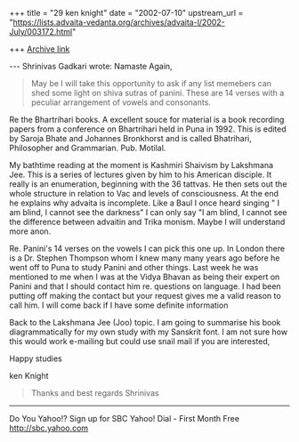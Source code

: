 +++
title = "29 ken knight"
date = "2002-07-10"
upstream_url = "https://lists.advaita-vedanta.org/archives/advaita-l/2002-July/003172.html"

+++
[Archive link](https://lists.advaita-vedanta.org/archives/advaita-l/2002-July/003172.html)

--- Shrinivas Gadkari <sgadkari2001 at YAHOO.COM> wrote:
Namaste Again,

> May be I will take this opportunity to ask if
> any list memebers can shed some light on shiva
> sutras of panini. These are 14 verses with a
> peculiar arrangement of vowels and consonants.

Re the Bhartrihari books.  A excellent souce for
material is a book recording papers from a conference
on Bhartrihari held in Puna in 1992.  This is edited
by Saroja Bhate and Johannes Bronkhorst and is called
Bhatrihari, Philosopher and Grammarian. Pub. Motilal.

My bathtime reading at the moment is Kashmiri Shaivism
by Lakshmana Jee.  This is a series of lectures given
by him to his American disciple. It really is an
enumeration, beginning with the 36 tattvas. He then
sets out the whole structure in relation to Vac and
levels of consciousness.  At the end he explains why
advaita is incomplete. Like a Baul I once heard
singing " I am blind, I cannot see the darkness" I can
only say "I am blind, I cannot see the difference
between advaitin and Trika monism. Maybe I will
understand more anon.

Re. Panini's 14 verses on the vowels I can pick this
one up. In London there is a Dr. Stephen Thompson whom
I knew many many years ago before he went off to Puna
to study Panini and other things. Last week he was
mentioned to me when I was at the Vidya Bhavan as
being their expert on Panini and that I should contact
him re. questions on language.  I had been putting off
making the contact but your request gives me a valid
reason to call him.  I will come back if I have some
definite information

Back to the Lakshmana Jee (Joo)  topic.  I am going to
summarise his book diagrammatically for my own study
with my Sanskrit font.  I am not sure how this would
work e-mailing but could use snail mail if you are
interested,

Happy studies

ken Knight
>
> Thanks and best regards
> Shrinivas


__________________________________________________
Do You Yahoo!?
Sign up for SBC Yahoo! Dial - First Month Free
http://sbc.yahoo.com

